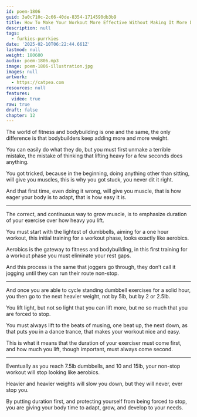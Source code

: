 ```yaml
---
id: poem-1806
guid: 3a0c710c-2c66-40de-8354-1714590db3b9
title: How To Make Your Workout More Effective Without Making It More Difficult
description: null
tags:
  - furkies-purrkies
date: '2025-02-10T06:22:44.661Z'
lastmod: null
weight: 180600
audio: poem-1806.mp3
image: poem-1806-illustration.jpg
images: null
artwork:
  - https://catpea.com
resources: null
features:
  video: true
raw: true
draft: false
chapter: 12
---
```


The world of fitness and bodybuilding is one and the same,
the only difference is that bodybuilders keep adding more and more weight.

You can easily do what they do, but you must first unmake a terrible mistake,
the mistake of thinking that lifting heavy for a few seconds does anything.

You got tricked, because in the beginning, doing anything other than sitting,
will give you muscles, this is why you got stuck, you never dit it right.

And that first time, even doing it wrong, will give you muscle,
that is how eager your body is to adapt, that is how easy it is.

---

The correct, and continuous way to grow muscle,
is to emphasize duration of your exercise over how heavy you lift.

You must start with the lightest of dumbbells, aiming for a one hour workout,
this initial training for a workout phase, looks exactly like aerobics.

Aerobics is the gateway to fitness and bodybuilding,
in this first training for a workout phase you must eliminate your rest gaps.

And this process is the same that joggers go through,
they don’t call it jogging until they can run their route non-stop.

---

And once you are able to cycle standing dumbbell exercises for a solid hour,
you then go to the next heavier weight, not by 5lb, but by 2 or 2.5lb.

You lift light, but not so light that you can lift more,
but no so much that you are forced to stop.

You must always lift to the beats of musing, one beat up, the next down,
as that puts you in a dance trance, that makes your workout nice and easy.

This is what it means that the duration of your exerciser must come first,
and how much you lift, though important, must always come second.

---

Eventually as you reach 7.5lb dumbbells, and 10 and 15lb,
your non-stop workout will stop looking like aerobics.

Heavier and heavier weights will slow you down,
but they will never, ever stop you.

By putting duration first, and protecting yourself from being forced to stop,
you are giving your body time to adapt, grow, and develop to your needs.
